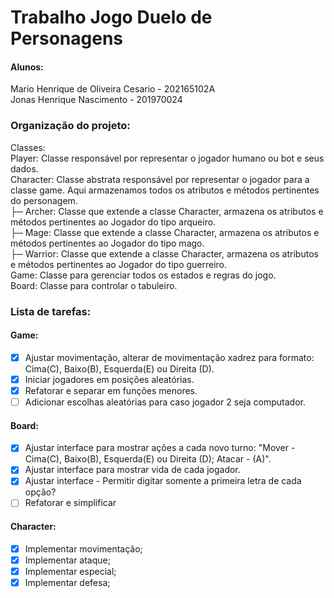 
# Trabalho Jogo Duelo de Personagens

#### Alunos: <br/>
Mario Henrique de Oliveira Cesario - 202165102A <br/>
Jonas Henrique Nascimento - 201970024 <br/>

### Organização do projeto:
Classes: <br/>
Player: Classe responsável por representar o jogador humano ou bot e seus dados. <br/>
Character: Classe abstrata responsável por representar o jogador para a classe game. Aqui armazenamos todos os atributos e métodos pertinentes do personagem. <br/>
 ├─ Archer: Classe que extende a classe Character, armazena os atributos e métodos pertinentes ao Jogador do tipo arqueiro. <br/>
 ├─ Mage: Classe que extende a classe Character, armazena os atributos e métodos pertinentes ao Jogador do tipo mago. <br/>
 ├─ Warrior: Classe que extende a classe Character, armazena os atributos e métodos pertinentes ao Jogador do tipo guerreiro. <br/>
Game: Classe para gerenciar todos os estados e regras do jogo. <br/>
Board: Classe para controlar o tabuleiro. <br/>

### Lista de tarefas:
#### Game:
- [x] Ajustar movimentação, alterar de movimentação xadrez para formato: Cima(C), Baixo(B), Esquerda(E) ou Direita (D).
- [x] Iniciar jogadores em posições aleatórias.
- [x] Refatorar e separar em funções menores.
- [ ] Adicionar escolhas aleatórias para caso jogador 2 seja computador.
#### Board:
- [x] Ajustar interface para mostrar ações a cada novo turno: "Mover - Cima(C), Baixo(B), Esquerda(E) ou Direita (D); Atacar - (A)".
- [x] Ajustar interface para mostrar vida de cada jogador.
- [x] Ajustar interface - Permitir digitar somente a primeira letra de cada opção?
- [ ] Refatorar e simplificar
#### Character:
- [x] Implementar movimentação;
- [x] Implementar ataque;
- [x] Implementar especial;
- [x] Implementar defesa;
